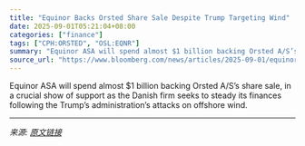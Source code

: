 ```yaml
---
title: "Equinor Backs Orsted Share Sale Despite Trump Targeting Wind"
date: 2025-09-01T05:21:04+08:00
categories: ["finance"]
tags: ["CPH:ORSTED", "OSL:EQNR"]
summary: "Equinor ASA will spend almost $1 billion backing Orsted A/S’s share sale, in a crucial show of support as the Danish firm seeks to steady its finances following the Trump’s administration’s attacks on"
source_url: "https://www.bloomberg.com/news/articles/2025-09-01/equinor-to-participate-in-orsted-rights-issue-to-keep-10-stake"
---
```


Equinor ASA will spend almost $1 billion backing Orsted A/S’s share sale, in a crucial show of support as the Danish firm seeks to steady its finances following the Trump’s administration’s attacks on offshore wind.

---

*来源: [原文链接](https://www.bloomberg.com/news/articles/2025-09-01/equinor-to-participate-in-orsted-rights-issue-to-keep-10-stake)*
